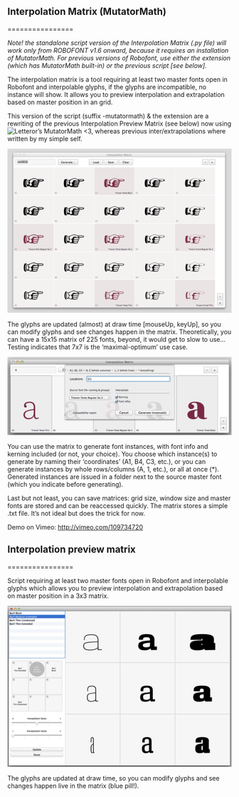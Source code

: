 ## Interpolation Matrix (MutatorMath)
================

*Note! the standalone script version of the Interpolation Matrix (.py file) will work only from ROBOFONT v1.6 onward, because it requires an installation of MutatorMath. For previous versions of Robofont, use either the extension (which has MutatorMath built-in) or the previous script [see below].*

The interpolation matrix is a tool requiring at least two master fonts open in Robofont and interpolable glyphs, if the glyphs are incompatible, no instance will show. It allows you to preview interpolation and extrapolation based on master position in an grid.

This version of the script (suffix -mutatormath) & the extension are a rewriting of the previous Interpolation Preview Matrix (see below) now using ![Letteror’s MutatorMath](https://github.com/LettError/MutatorMath) <3, whereas previous inter/extrapolations where written by my simple self.

![alt tag](images/example-mutatormath-2.png)

The glyphs are updated (almost) at draw time [mouseUp, keyUp], so you can modify glyphs and see changes happen in the matrix. Theoretically, you can have a 15x15 matrix of 225 fonts, beyond, it would get to slow to use… Testing indicates that 7x7 is the ‘maximal-optimum’ use case.

![alt tag](images/example-mutatormath-1.png)

You can use the matrix to generate font instances, with font info and kerning included (or not, your choice). You choose which instance(s) to generate by naming their ‘coordinates’ (A1, B4, C3, etc.), or you can generate instances by whole rows/columns (A, 1, etc.), or all at once (*). Generated instances are issued in a folder next to the source master font (which you indicate before generating).

Last but not least, you can save matrices: grid size, window size and master fonts are stored and can be reaccessed quickly. The matrix stores a simple .txt file. It’s not ideal but does the trick for now.

Demo on Vimeo:
http://vimeo.com/109734720


## Interpolation preview matrix
================

Script requiring at least two master fonts open in Robofont and interpolable glyphs which allows you to preview interpolation and extrapolation based on master position in a 3x3 matrix.

![alt tag](images/example.png)

The glyphs are updated at draw time, so you can modify glyphs and see changes happen live in the matrix (blue pill!). 
